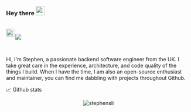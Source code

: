 ### Hey there <img src="https://media.giphy.com/media/hvRJCLFzcasrR4ia7z/giphy.gif" width="25px">

<br />

<a href="https://www.linkedin.com/in/sstephen-lineker-miller/">
  <img align="left" alt="Stephsn's LinkedIN" width="22px" src="https://raw.githubusercontent.com/peterthehan/peterthehan/master/assets/linkedin.svg" />
</a>

![](https://visitor-badge.glitch.me/badge?page_id=stephensli)

<br />

Hi, I'm Stephen, a passionate backend software engineer from the UK. I take great care in the experience, architecture, and code quality of the things I build. When I have the time, I am also an open-source enthusiast and maintainer, you can find me dabbling with projects throughout Github. 

📈  Github stats

<p align="center"> <img src="https://github-readme-stats.vercel.app/api?username=stephensli&show_icons=true&theme=" alt="stephensli" />




